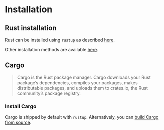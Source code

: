 # Installation

## Rust installation

Rust can be installed using `rustup` as described [here](https://www.rust-lang.org/tools/install).

Other installation methods are available [here](https://forge.rust-lang.org/other-installation-methods.html).

## Cargo

> Cargo is the Rust package manager. Cargo downloads your Rust package’s dependencies, compiles your packages, makes distributable packages, and uploads them to crates.io, the Rust community’s package registry.

### Install Cargo

Cargo is shipped by default with `rustup`. Alternatively, you can [build Cargo from source](https://github.com/rust-lang/cargo#compiling-from-source).

